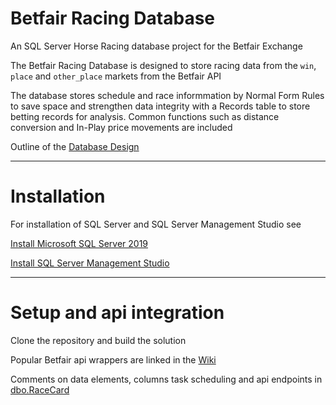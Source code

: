 # Betfair Racing Database

An SQL Server Horse Racing database project for the Betfair Exchange

The Betfair Racing Database is designed to store racing data from the `win`, `place` and `other_place` markets from the Betfair API

The database stores schedule and race informmation by Normal Form Rules to save space and strengthen data integrity with a Records table to store betting records for analysis.  Common functions such as distance conversion and In-Play price movements are included



Outline of the [Database Design](https://github.com/Deruzala/Betfair-Racing-Database/wiki/Database-Design)

***
# Installation

For installation of SQL Server and SQL Server Management Studio see

[Install Microsoft SQL Server 2019](https://www.microsoft.com/en-gb/sql-server/sql-server-downloads)

[Install SQL Server Management Studio](https://docs.microsoft.com/en-us/sql/ssms/download-sql-server-management-studio-ssms?redirectedfrom=MSDN&view=sql-server-ver15)

***

# Setup and api integration

Clone the repository and build the solution

Popular Betfair api wrappers are linked in the [Wiki](https://github.com/Deruzala/Betfair-Racing-Database/wiki)

Comments on data elements, columns task scheduling and api endpoints in [dbo.RaceCard](https://github.com/Deruzala/Betfair-Racing-Database/blob/main/HorseRacing/dbo/Tables/RaceCard.sql)




